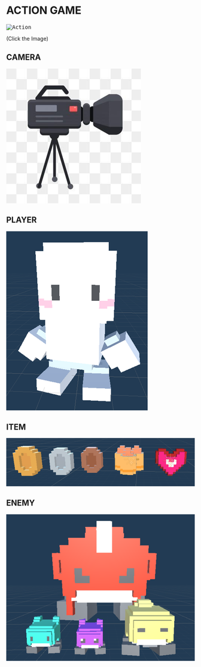 # ACTION GAME

<kbd>![Action](/Capture/Action.gif "Action")</kbd> </br>

(Click the Image) </br>
## CAMERA

<kbd>[![Camera](/Capture/Camera.jpg "Camera")](https://github.com/kg4543/StudyUnity/blob/main/Action_Game/Assets/Script/CameraFollow.cs)</kbd> </br>

## PLAYER

<kbd>[![Player](/Capture/Player.PNG "Player")](https://github.com/kg4543/StudyUnity/blob/main/Action_Game/Assets/Script/Player.cs)</kbd> </br>

## ITEM

<kbd>[![Item](/Capture/Item.PNG "Item")](https://github.com/kg4543/StudyUnity/blob/main/Action_Game/Assets/Script/Item.cs)</kbd> </br>

## ENEMY

<kbd>[![ENEMY](/Capture/Enemy.PNG "Enemy")](https://github.com/kg4543/StudyUnity/blob/main/Action_Game/Assets/Script/Enemy.cs)</kbd> </br>
